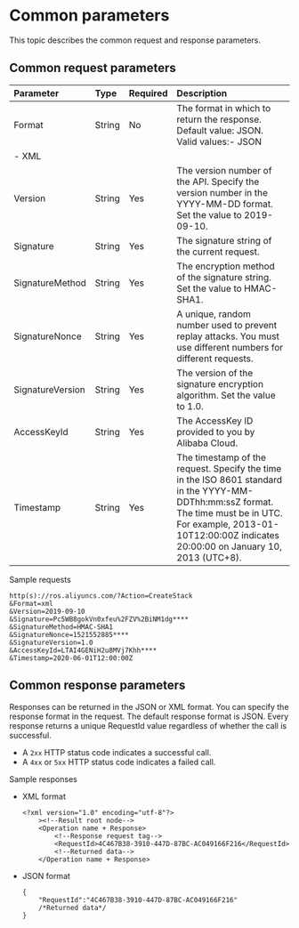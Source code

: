 # Common parameters

This topic describes the common request and response parameters.

## Common request parameters

|Parameter|Type|Required|Description|
|:--------|:---|:-------|:----------|
|Format|String|No|The format in which to return the response. Default value: JSON. Valid values:-   JSON
-   XML |
|Version|String|Yes|The version number of the API. Specify the version number in the YYYY-MM-DD format. Set the value to 2019-09-10.|
|Signature|String|Yes|The signature string of the current request.|
|SignatureMethod|String|Yes|The encryption method of the signature string. Set the value to HMAC-SHA1.|
|SignatureNonce|String|Yes|A unique, random number used to prevent replay attacks. You must use different numbers for different requests.|
|SignatureVersion|String|Yes|The version of the signature encryption algorithm. Set the value to 1.0.|
|AccessKeyId|String|Yes|The AccessKey ID provided to you by Alibaba Cloud.|
|Timestamp|String|Yes|The timestamp of the request. Specify the time in the ISO 8601 standard in the YYYY-MM-DDThh:mm:ssZ format. The time must be in UTC. For example, 2013-01-10T12:00:00Z indicates 20:00:00 on January 10, 2013 \(UTC+8\). |

Sample requests

```
http(s)://ros.aliyuncs.com/?Action=CreateStack
&Format=xml
&Version=2019-09-10
&Signature=Pc5WB8gokVn0xfeu%2FZV%2BiNM1dg****
&SignatureMethod=HMAC-SHA1
&SignatureNonce=1521552885****
&SignatureVersion=1.0
&AccessKeyId=LTAI4GENiH2u8MVj7Khh****
&Timestamp=2020-06-01T12:00:00Z
```

## Common response parameters

Responses can be returned in the JSON or XML format. You can specify the response format in the request. The default response format is JSON. Every response returns a unique RequestId value regardless of whether the call is successful.

-   A `2xx` HTTP status code indicates a successful call.
-   A `4xx` or `5xx` HTTP status code indicates a failed call.

Sample responses

-   XML format

    ```
    <?xml version="1.0" encoding="utf-8"?> 
        ><!--Result root node-->
        <Operation name + Response>
            <!--Response request tag-->
            <RequestId>4C467B38-3910-447D-87BC-AC049166F216</RequestId>
            <!--Returned data-->
        </Operation name + Response>                        
    ```

-   JSON format

    ```
    {
        "RequestId":"4C467B38-3910-447D-87BC-AC049166F216"
        /*Returned data*/
    }
    ```


